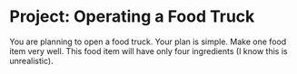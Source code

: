 # Project: Operating a Food Truck

You are planning to open a food truck.  Your plan is simple.  Make one food item very well.  This food item will have only four ingredients (I know this is unrealistic).

